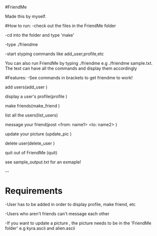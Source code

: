 #FriendMe

Made this by myself. 

#How to run:
-check out the files in the FriendMe folder

-cd into the folder and type 'make'

-type ./friendme

-start styping commands like add_user,profile,etc



You can also run FriendMe by typing ./friendme <textfile> e.g ./friendme sample.txt. The text can have all the commands and display them accordingly



#Features:
-See commands in brackets to get friendme to work!

 add users(add_user <name>)
 
 display a user's profile(profile <name>)
 
 make friends(make_friend <name1> <name2>)
 
 list all the users(list_users)
 
 message your friend(post <from: name1> <to: name2> <message>)
 
 update your picture (update_pic <name> <nameOfPicOnComputer>)
 
 delete user(delete_user <name>)
 
 quit out of FriendMe (quit)

 see sample_output.txt for an exmaple!


--
 # Requirements
 
 -User has to be added in order to display profile, make friend, etc
 
 -Users who aren't friends can't message each other
 
 -If you want to update a picture , the picture needs to be in the 'FriendMe folder' e.g kyra.ascii and alien.ascii
